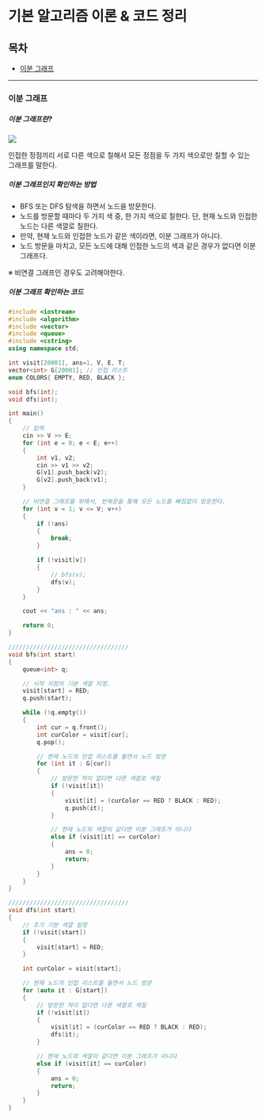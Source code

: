 # 기본 알고리즘 이론 & 코드 정리
## 목차
- [이분 그래프](#이분-그래프)

<hr/>

### 이분 그래프

##### 이분 그래프란?

<img src="https://gmlwjd9405.github.io/images/data-structure-graph/bipartite-graph1.gif"/>
<p>인접한 정점끼리 서로 다른 색으로 칠해서 모든 정점을 두 가지 색으로만 칠할 수 있는 그래프를 말한다.</p>

##### 이분 그래프인지 확인하는 방법

-   BFS 또는 DFS 탐색을 하면서 노드을 방문한다.
-   노드를 방문할 때마다 두 가지 색 중, 한 가지 색으로 칠한다. 단, 현재 노드와 인접한 노드는 다른 색깔로 칠한다.
-   만약, 현재 노드와 인접한 노드가 같은 색이라면, 이분 그래프가 아니다.
-   노드 방문을 마치고, 모든 노드에 대해 인접한 노드의 색과 같은 경우가 없다면 이분 그래프다.

<span>※ 비연결 그래프인 경우도 고려해야한다.</span>

##### 이분 그래프 확인하는 코드
```c++
#include <iostream>
#include <algorithm>
#include <vector>
#include <queue>
#include <cstring>
using namespace std;

int visit[20001], ans=1, V, E, T;
vector<int> G[20001]; // 인접 리스트
enum COLORS{ EMPTY, RED, BLACK };

void bfs(int);
void dfs(int);

int main()
{
    // 입력
    cin >> V >> E;
    for (int e = 0; e < E; e++)
    {
        int v1, v2;
        cin >> v1 >> v2;
        G[v1].push_back(v2);
        G[v2].push_back(v1);
    }

    // 비연결 그래프를 위해서, 반복문을 통해 모든 노드를 빠짐없이 방문한다.
    for (int v = 1; v <= V; v++)
    {
        if (!ans)
        {
            break;
        }

        if (!visit[v])
        {
            // bfs(v);
            dfs(v);
        }
    }

    cout << "ans : " << ans;

    return 0;
}

//////////////////////////////////
void bfs(int start)
{
    queue<int> q;

    // 시작 지점의 기본 색깔 지정.
    visit[start] = RED;
    q.push(start);

    while (!q.empty())
    {
        int cur = q.front();
        int curColor = visit[cur];
        q.pop();

        // 현재 노드의 인접 리스트를 돌면서 노드 방문
        for (int it : G[cur])
        {
            // 방문한 적이 없다면 다른 색깔로 색칠
            if (!visit[it])
            {
                visit[it] = (curColor == RED ? BLACK : RED);
                q.push(it);
            }

            // 현재 노드와 색깔이 같다면 이분 그래프가 아니다
            else if (visit[it] == curColor)
            {
                ans = 0;
                return;
            }
        }
    }
}

//////////////////////////////////
void dfs(int start)
{
    // 초기 기본 색깔 설정
    if (!visit[start])
    {
        visit[start] = RED;
    }

    int curColor = visit[start];

    // 현재 노드의 인접 리스트를 돌면서 노드 방문
    for (auto it : G[start])
    {
        // 방문한 적이 없다면 다른 색깔로 색칠
        if (!visit[it])
        {
            visit[it] = (curColor == RED ? BLACK : RED);
            dfs(it);
        }

        // 현재 노드와 색깔이 같다면 이분 그래프가 아니다
        else if (visit[it] == curColor)
        {
            ans = 0;
            return;
        }
    }
}
```
